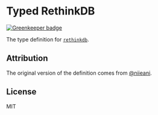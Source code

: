 # Typed RethinkDB

[![Greenkeeper badge](https://badges.greenkeeper.io/types/npm-rethinkdb.svg)](https://greenkeeper.io/)

The type definition for [`rethinkdb`](https://github.com/rethinkdb/rethinkdb).

## Attribution

The original version of the definition comes from [@niieani](https://github.com/niieani/rethinkdb-typescript-definition).

## License

MIT
